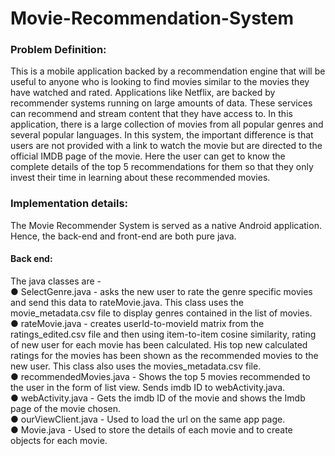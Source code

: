 # Movie-Recommendation-System
### Problem Definition:
This is a mobile application backed by a recommendation engine that will be useful to anyone who is looking to find movies similar to the movies they have watched and rated. Applications like Netflix, are backed by recommender systems running on large amounts of data. These services can recommend and stream content that they have access to.
In this application, there is a large collection of movies from all popular genres and several popular languages. In this system, the important difference is that users are not provided with a link to watch the movie but are directed to the official IMDB page of the movie. Here the user can get to know the complete details of the top 5 recommendations for them so that they only invest their time in learning about these recommended movies.

### Implementation details:

The Movie Recommender System is served as a native Android application. Hence, the back-end and front-end are both pure java.

#### Back end:
The java classes are -<br />
● SelectGenre.java - asks the new user to rate the genre specific movies and send this data to rateMovie.java. This class uses the movie_metadata.csv file to display genres contained in the list of movies.<br />
● rateMovie.java - creates userId-to-movieId matrix from the ratings_edited.csv file
and then using item-to-item cosine similarity, rating of new user for each movie has been calculated. His top new calculated ratings for the movies has been shown as the recommended movies to the new user. This class also uses the movies_metadata.csv file.<br />
● recommendedMovies.java - Shows the top 5 movies recommended to the user in the form of list view. Sends imdb ID to webActivity.java.<br />
● webActivity.java - Gets the imdb ID of the movie and shows the Imdb page of the movie chosen.<br />
● ourViewClient.java - Used to load the url on the same app page.<br />
● Movie.java - Used to store the details of each movie and to create objects for
each movie.<br />

